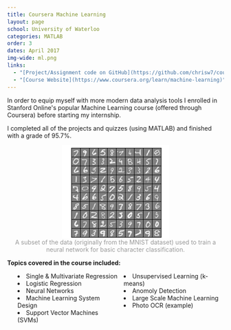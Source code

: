 ```yaml
---
title: Coursera Machine Learning
layout: page
school: University of Waterloo
categories: MATLAB
order: 3
dates: April 2017
img-wide: ml.png
links:
  - "[Project/Assignment code on GitHub](https://github.com/chrisw7/coursera-machine-learning)"
  - "[Course Website](https://www.coursera.org/learn/machine-learning)"
---
```


In order to equip myself with more modern data analysis tools I enrolled in Stanford Online's popular Machine Learning course (offered through Coursera) before starting my internship. 

I completed all of the projects and quizzes (using MATLAB) and finished with a grade of 95.7%.

<img style="align:center;display: block; margin: 0px auto;" src="images/ocr.png">
<div style="color:#999;text-align: center;">A subset of the data (originally from the MNIST dataset) used to train a neural network for basic character classification.</div>


<b>Topics covered in the course included:</b>
<ul style="columns:2; list-style-position: inside;">
  <li>Single & Multivariate Regression</li>
  <li>Logistic Regression</li>
  <li>Neural Networks</li>
  <li>Machine Learning System Design</li>
  <li>Support Vector Machines (SVMs)</li>
  <li>Unsupervised Learning (k-means)</li>
  <li>Anomoly Detection</li>
  <li>Large Scale Machine Learning</li>
  <li>Photo OCR (example)</li>
</ul>
